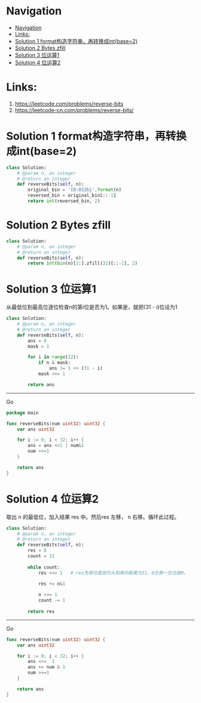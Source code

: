 # Navigation
- [Navigation](#navigation)
- [Links:](#links)
- [Solution 1 format构造字符串，再转换成int(base=2)](#solution-1-format构造字符串再转换成intbase2)
- [Solution 2 Bytes zfill](#solution-2-bytes-zfill)
- [Solution 3 位运算1](#solution-3-位运算1)
- [Solution 4 位运算2](#solution-4-位运算2)

# Links:
1. https://leetcode.com/problems/reverse-bits
2. https://leetcode-cn.com/problems/reverse-bits/


# Solution 1 format构造字符串，再转换成int(base=2)
```python
class Solution:
    # @param n, an integer
    # @return an integer
    def reverseBits(self, n):
        original_bin = '{0:032b}'.format(n)
        reversed_bin = original_bin[::-1]
        return int(reversed_bin, 2)
```

# Solution 2 Bytes zfill
```python
class Solution:
    # @param n, an integer
    # @return an integer
    def reverseBits(self, n):
        return int(bin(n)[2:].zfill(32)[::-1], 2)
```

# Solution 3 位运算1
从最低位到最高位逐位检查n的第i位是否为1。如果是，就把(31 - i)位设为1
```python
class Solution:
    # @param n, an integer
    # @return an integer
    def reverseBits(self, n):
        ans = 0
        mask = 1

        for i in range(32):
            if n & mask:
                ans |= 1 << (31 - i)
            mask <<= 1

        return ans
```
---
Go
```go
package main

func reverseBits(num uint32) uint32 {
	var ans uint32

	for i := 0; i < 32; i++ {
		ans = ans <<1 | num&1
		num >>=1
	}

	return ans
}

```

# Solution 4 位运算2
取出 n 的最低位，加入结果 res 中。然后res 左移， n 右移。循环此过程。
```python
class Solution:
    # @param n, an integer
    # @return an integer
    def reverseBits(self, n):
        res = 0
        count = 32
        
        while count:
            res <<= 1   # res先移位是因为头和尾的距离为31。0左移一位也是0。
            
            res += n&1

            n >>= 1
            count -= 1
            
        return res
```
---
Go
```go
func reverseBits(num uint32) uint32 {
	var ans uint32

	for i := 0; i < 32; i++ {
        ans <<=  1
		ans += num & 1
		num >>=1
	}

	return ans
}
```